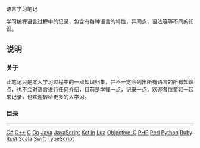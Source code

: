 语言学习笔记

学习编程语言过程中的记录，包含有每种语言的特性，异同点，语法等等不同的知识。

说明
---
### 关于
此笔记只是本人学习过程中的一点知识归集，并不一定会列出所有语言的所有知识点，也不会对语言进行任何介绍，目前是学懂一点，记录一点，欢迎各位童鞋一起来记录，也欢迎转给更多的人学习。

### 目录
---
[C#](https://github.com/PFei-He/Language-Study-Note/tree/master/C%23)
[C++](https://github.com/PFei-He/Language-Study-Note/tree/master/C%2B%2B)
[C](https://github.com/PFei-He/Language-Study-Note/tree/master/C)
[Go](https://github.com/PFei-He/Language-Study-Note/tree/master/Go)
[Java](https://github.com/PFei-He/Language-Study-Note/tree/master/Java)
[JavaScript](https://github.com/PFei-He/Language-Study-Note/tree/master/JavaScript)
[Kotlin](https://github.com/PFei-He/Language-Study-Note/tree/master/Kotlin)
[Lua](https://github.com/PFei-He/Language-Study-Note/tree/master/Lua)
[Objective-C](https://github.com/PFei-He/Language-Study-Note/tree/master/Objective-C)
[PHP](https://github.com/PFei-He/Language-Study-Note/tree/master/PHP)
[Perl](https://github.com/PFei-He/Language-Study-Note/tree/master/Perl)
[Python](https://github.com/PFei-He/Language-Study-Note/tree/master/Python)
[Ruby](https://github.com/PFei-He/Language-Study-Note/tree/master/Ruby)
[Rust](https://github.com/PFei-He/Language-Study-Note/tree/master/Rust)
[Scala](https://github.com/PFei-He/Language-Study-Note/tree/master/Scala)
[Swift](https://github.com/PFei-He/Language-Study-Note/tree/master/Swift)
[TypeScript](https://github.com/PFei-He/Language-Study-Note/tree/master/TypeScript)
